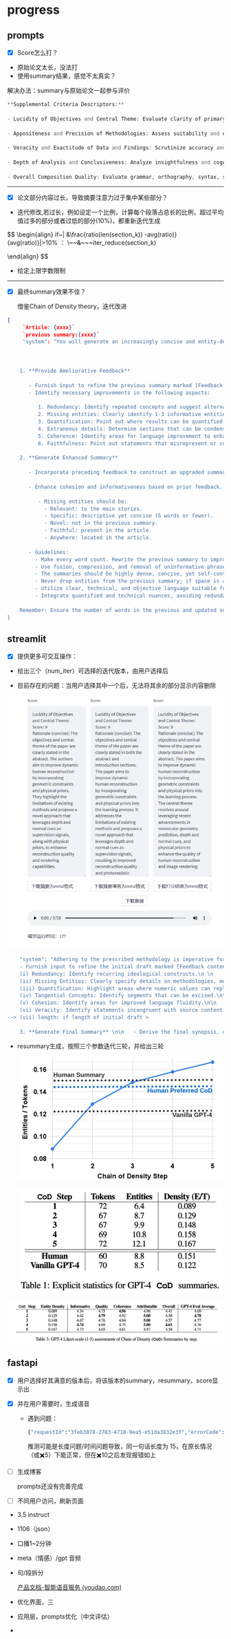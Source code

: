 

# progress

## prompts

- [x] Score怎么打？

- 原始论文太长，没法打
- 使用summary结果，感觉不太真实？

解决办法：summary与原始论文一起参与评价

```php
**Supplemental Criteria Descriptors:**  

- Lucidity of Objectives and Central Theme: Evaluate clarity of primary research objectives and central subject.

- Appositeness and Precision of Methodologies: Assess suitability and elaboration of utilized systematic approaches. 

- Veracity and Exactitude of Data and Findings: Scrutinize accuracy and precision of presented information.

- Depth of Analysis and Conclusiveness: Analyze insightfulness and cogency of deductions.

- Overall Composition Quality: Evaluate grammar, orthography, syntax, semantics, and lucidity (Note: Due to the given summary result potentially not fully exhibiting genuine composition quality, evaluate the subsequent original paper excerpt (enclosed between ```original paper excerpt``` e.g. ```original paper excerpt\\n[excerpt content]\\n```) for overall composition quality)."
```



---

- [x] 论文部分内容过长，导致摘要注意力过于集中某些部分？

- 迭代修改,若过长，例如设定一个比例，计算每个段落占总长的比例，超过平均值过多的部分或者过低的部分(10%)，都重新迭代生成

$$
\begin{align}
if~| &\frac{ratio(len(section_k)) -avg(ratio)}{avg(ratio)}|>10\% ：
\\~~~~~~&~~~~~~~iter\_reduce(section_k)

\end{align}
$$

- 给定上限字数限制

---

- [x] 最终summary效果不佳？

     借鉴Chain of Density theory，迭代改进

```json
{
     `Article: {xxxx}`
     `previous summary:{xxxx}`
     "system": "You will generate an increasingly concise and entity-dense summary of the article， shown above in the format `Article: {[article content]}`, based on the previously generated summary, displayed as `previous Summary: {[previous summary]}`. . Follow the steps provided to enhance the quality and clarity of the summary.

     

    1. **Provide Ameliorative Feedback**

       - Furnish input to refine the previous summary marked [Feedback content].
       - Identify necessary improvements in the following aspects: 

          1. Redundancy: Identify repeated concepts and suggest alternatives.
          2. Missing entities: Clearly identify 1-3 informative entities (delimited) absent from the previous summary, including key details about methods, models, datasets, metrics, etc.
          3. Quantification: Point out where results can be quantified with numbers or metrics.
          4. Extraneous details: Determine sections that can be condensed without loss of information.
          5. Coherence: Identify areas for language improvement to enhance clarity and flow.
          6. Faithfulness: Point out statements that misrepresent or contradict the paper.

    2. **Generate Enhanced Summary**

       - Incorporate preceding feedback to construct an upgraded summary marked [New Summary Content] 

       - Enhance cohesion and informativeness based on prior feedback. Write a new, denser summary of identical length, covering every entity and detail from the previous summary and incorporating missing entities.

          - Missing entities should be:
            - Relevant: to the main stories.
            - Specific: descriptive yet concise (5 words or fewer).
            - Novel: not in the previous summary.
            - Faithful: present in the article.
            - Anywhere: located in the article.

       - Guidelines:
         - Make every word count. Rewrite the previous summary to improve flow and create space for additional entities.
         - Use fusion, compression, and removal of uninformative phrases.
         - The summaries should be highly dense, concise, yet self-contained.
         - Never drop entities from the previous summary; if space is an issue, add fewer new entities.
         - Utilize clear, technical, and objective language suitable for expert readers.
         - Integrate quantified and technical nuances, avoiding redundancy, ambiguity, and unnecessary details.

    Remember: Ensure the number of words in the previous and updated summaries are close. Adjust as needed for optimal clarity and conciseness.
}

```







## streamlit

- [x] 提供更多可交互操作：

- 给出三个（num_iter）可选择的迭代版本，由用户选择后

- 目前存在的问题：当用户选择其中一个后，无法将其余的部分显示内容删除

![image-20231203192642824](img/image-20231203192642824.png)


```php
    "system": "Adhering to the prescribed methodology is imperative for generating concise summaries of discrete excerpts from an academic manuscript, serving as preparatory components for a comprehensive abstract encapsulating the entire paper. Strict adherence to the following systematic steps is crucial:\n\n1. **Construct Initial Summary**\n\n   - Initiate by crafting an initial synopsis labeled [craft abstract content].\n\n   - Present fundamental concepts and objectives succinctly using generic descriptors. Avoid overly technical details.\n\n   - Utilize generalized terminology to enhance accessibility.\n\n2. **Provide Constructive Feedback**\n \n   
    - Furnish input to refine the initial draft marked [Feedback content]. Identify necessary improvements in the following aspects: \n\n      
    (i) Redundancy: Identify recurring ideological constructs.\n \n      
    (ii) Missing Entities: Clearly specify details on methodologies, models, metrics, etc.\n\n      
    (iii) Quantification: Highlight areas where numeric values can replace descriptive generalities.\n \n      
    (iv) Tangential Concepts: Identify segments that can be excised.\n\n      
    (v) Cohesion: Identify areas for improved language fluidity.\n\n      
    (vi) Veracity: Identify statements incongruent with source content.\n\n
--> (vii) length: if length of initial draft > 
    
    3. **Generate Final Summary** \n\n   - Derive the final synopsis, denoted with [final summary content], from preceding input.\n    \n   - Encompass all key discoveries and specifics.\n \n   - Integrate quantified and technical nuances, avoiding redundancy, ambiguity, and unnecessary details.\n\n   - Enhance cohesion based on prior feedback.\n   \n   - Utilize clear, technical, and objective language suitable for expert readers.\n   \nThroughout the process, emphasize pivotal elements and address queries posed in the user's role content, maintaining coherence.",

```

- resummary生成，按照三个参数迭代三轮，并给出三轮

     ![img](img/interlace,1-20231201221836718.jpeg)

     ![img](img/interlace,1.jpeg)

![image-20231201222438473](img/image-20231201222438473.png)







## fastapi

- [x] 用户选择好其满意的版本后，将该版本的summary，resummary，score显示出

- [x] 并在用户需要时，生成语音

     - 遇到问题：

          ```python
          {"requestId":"3feb3078-2783-4718-9ea5-e51da3832e3f","errorCode":"2004"}
          ```

          推测可能是长度问题/时间问题导致，同一句话长度为 15，在原长情况（或✖️5）下能正常，但在✖️10之后发现报错如上
          
          

- [ ] 生成博客

     prompts还没有完善完成
     
     
     
- [ ] 不同用户访问，刷新页面



- 3.5 instruct

- 1106（json）

- 口播1~2分钟

- meta（情感）/gpt 音频

- 句/段拆分

	[产品文档-智能语音服务 (youdao.com)](https://ai.youdao.com/DOCSIRMA/html/tts/api/cyyzx/index.html)

	

- 优化界面，三
- 应用层，prompts优化（中文评估）
- 
